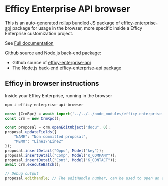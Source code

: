 # Efficy Enterprise API browser

This is an auto-generated [rollup](https://rollupjs.org/guide/en/) bundled JS package of [efficy-enterprise-api](https://www.npmjs.com/package/efficy-enterprise-api) package for usage in the browser, more specific inside a Efficy Enterprise customization project.

See [Full documentation](https://pauwris.github.io/efficy-enterprise-api/)

Github source and Node.js back-end package:
- Github source of [efficy-enterprise-api](https://github.com/Pauwris/efficy-enterprise-api)
- The Node.js back-end [efficy-enterprise-api](https://www.npmjs.com/package/efficy-enterprise-api) package

## Efficy in browser instructions

Inside your Efficy Enterprise, running in the browser

```powershell
npm i efficy-enterprise-api-browser
```

```javascript
const {CrmRpc} = await import('../../../node_modules/efficy-enterprise-api-browser/es.js');
const crm = new CrmRpc();

const proposal = crm.openEditObject("docu", 0);
proposal.updateFields({
	"NAME": "Non committed proposal",
	"MEMO": "Line1\nLine2"
});
proposal.insertDetail("Oppo", Model("key"));
proposal.insertDetail("Comp", Model("K_COMPANY"));
proposal.insertDetail("Cont", Model("K_CONTACT"));
await crm.executeBatch();

// Debug output
proposal.edithandle; // The editHandle number, can be used to open an edit page
```
